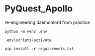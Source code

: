 # PyQuest_Apollo
re-engineering daemonlord from practice

```
python -m venv .env
```

```
.env\scripts\activate
```

```
pip install -r requirements.txt
```
